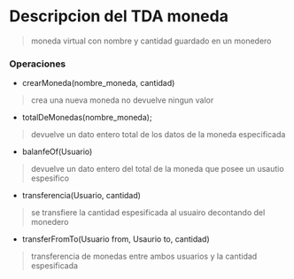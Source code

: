 # Descripcion del TDA moneda 
> moneda virtual con nombre y cantidad guardado en un monedero

### Operaciones
- crearMoneda(nombre_moneda, cantidad)
> crea una nueva moneda no devuelve ningun valor

- totalDeMonedas(nombre_moneda);
> devuelve un dato entero total de los datos de la moneda especificada

- balanfeOf(Usuario)
> devuelve un dato entero del total de la moneda que posee un usautio espesifico

- transferencia(Usuario, cantidad)
> se transfiere la cantidad espesificada al usuairo decontando del monedero

- transferFromTo(Usuario from, Usaurio to, cantidad)
> transferencia de monedas entre ambos usuarios y la cantidad espesificada


